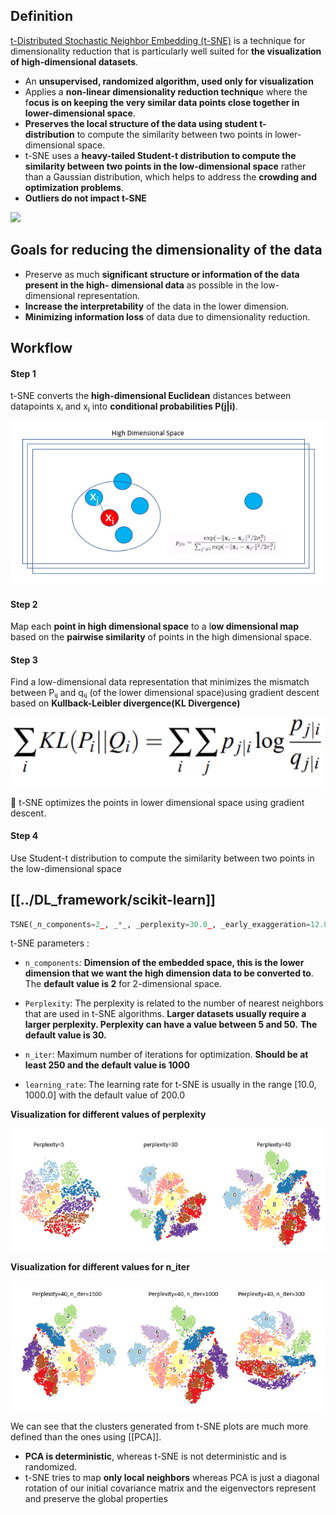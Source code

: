 ## Definition

[t-Distributed Stochastic Neighbor Embedding (t-SNE)](https://towardsdatascience.com/t-distributed-stochastic-neighbor-embedding-t-sne-bb60ff109561) is a technique for dimensionality reduction that is particularly well suited for **the visualization of high-dimensional datasets**.

-   An **unsupervised, randomized algorithm, used only for visualization**
-   Applies a **non-linear dimensionality reduction techniqu**e where the f**ocus is on keeping the very similar data points close together in lower-dimensional space**.
-   **Preserves the local structure of the data using student t-distribution** to compute the similarity between two points in lower-dimensional space.
-   t-SNE uses a **heavy-tailed Student-t distribution to compute the similarity between two points in the low-dimensional space** rather than a Gaussian distribution, which helps to address the **crowding and optimization problems**.
-   **Outliers do not impact t-SNE**


![](https://miro.medium.com/max/363/1*fjMbCSIwwZmvnfDOEK-R-w.png)


## Goals for reducing the dimensionality of the data

-   Preserve as much **significant structure or information of the data present in the high- dimensional data** as possible in the low-dimensional representation.
-   **Increase the interpretability** of the data in the lower dimension.
-  **Minimizing information loss** of data due to dimensionality reduction.

## Workflow 
#### Step 1
t-SNE converts the **high-dimensional Euclidean** distances between datapoints xᵢ and xⱼ into **conditional probabilities P(j|i)**.

![](../figures/t-SNE.png)
#### Step 2 

Map each **point in high dimensional space** to a l**ow dimensional map** based on the **pairwise similarity** of points in the high dimensional space.


#### Step 3 
Find a low-dimensional data representation that minimizes the mismatch between Pᵢⱼ and qᵢⱼ (of the lower dimensional space)using gradient descent based on **Kullback-Leibler divergence(KL Divergence)**

![](../figures/t-SNE-1.png)


🏹 t-SNE optimizes the points in lower dimensional space using gradient descent.

#### Step 4 
Use Student-t distribution to compute the similarity between two points in the low-dimensional space


## [[../DL_framework/scikit-learn]]
```python
TSNE(_n_components=2_, _*_, _perplexity=30.0_, _early_exaggeration=12.0_, _learning_rate='warn'_, _n_iter=1000_, _n_iter_without_progress=300_, _min_grad_norm=1e-07_, _metric='euclidean'_, _metric_params=None_, _init='warn'_, _verbose=0_, _random_state=None_, _method='barnes_hut'_, _angle=0.5_, _n_jobs=None_, _square_distances='deprecated'_)

```


t-SNE parameters : 
- `n_components`_:_ **Dimension of the embedded space, this is the lower dimension that we want the high dimension data to be converted to**. The **default value is 2** for 2-dimensional space.

- `Perplexity`: The perplexity is related to the number of nearest neighbors that are used in t-SNE algorithms. **Larger datasets usually require a larger perplexity. Perplexity can have a value between 5 and 50.** **The default value is 30.**

- `n_iter`: Maximum number of iterations for optimization. **Should be at least 250 and the default value is 1000**

- `learning_rate`: The learning rate for t-SNE is usually in the range [10.0, 1000.0] with the default value of 200.0


**Visualization for different values of perplexity**

![](../figures/t-SNE-2.png)

**Visualization for different values for n_iter**

![](../figures/t-SNE-3.png)


We can see that the clusters generated from t-SNE plots are much more defined than the ones using [[PCA]].

-   **PCA is deterministic**, whereas t-SNE is not deterministic and is randomized.
-   t-SNE tries to map **only local neighbors** whereas PCA is just a diagonal rotation of our initial covariance matrix and the eigenvectors represent and preserve the global properties